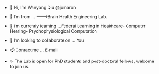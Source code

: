 - 👋 Hi, I’m Wanyong Qiu @jomaron
- 👀 I’m from ...  --->Brain Health Engineering Lab. 
- 🌱 I’m currently learning ...Federal Learning in Healthcare- Computer Hearing- Psychophysiological Computation
- 💞️ I’m looking to collaborate on ... You
- 📫 Contact me ... E-mail

- ✨ The Lab is open for PhD students and post-doctoral fellows, welcome to join us.
<!---
jomaron/jomaron is a ✨ special ✨ repository because its `README.md` (this file) appears on your GitHub profile.
You can click the Preview link to take a look at your changes.
--->
